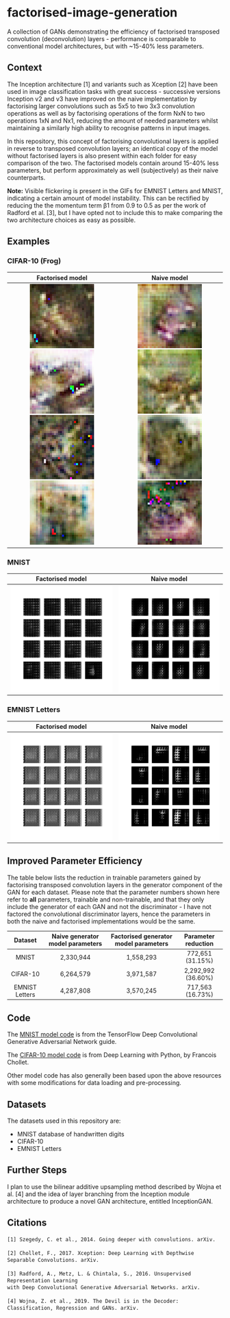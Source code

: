 # factorised-image-generation
A collection of GANs demonstrating the efficiency of factorised transposed convolution (deconvolution) layers - performance is comparable to conventional model architectures, but with ~15-40% less parameters.


## Context
The Inception architecture [1] and variants such as Xception [2] have been used in image classification tasks with great success - successive versions Inception v2 and v3 have improved on the naive implementation by factorising larger convolutions such as 5x5 to two 3x3 convolution operations as well as by factorising operations of the form NxN to two operations 1xN and Nx1, reducing the amount of needed parameters whilst maintaining a similarly high ability to recognise patterns in input images.

In this repository, this concept of factorising convolutional layers is applied in reverse to transposed convolution layers; an identical copy of the model without factorised layers is also present within each folder for easy comparison of the two. The factorised models contain around 15-40% less parameters, but perform approximately as well (subjectively) as their naive counterparts.

**Note:** Visible flickering is present in the GIFs for EMNIST Letters and MNIST, indicating a certain amount of model instability. This can be rectified by reducing the the momentum term β1 from 0.9 to 0.5 as per the work of Radford et al. [3], but I have opted not to include this to make comparing the two architecture choices as easy as possible.


## Examples

### CIFAR-10 (Frog)

Factorised model             |  Naive model
:-------------------------:|:-------------------------:
<img src="examples/cifar-10/factorised_generated_frog9800.png" width="150" height="150"/> <img src="examples/cifar-10/factorised_generated_frog9900.png" width="150" height="150"/> <br> <img src="examples/cifar-10/factorised_generated_frog4900.png" width="150" height="150"/> <img src="examples/cifar-10/factorised_generated_frog5100.png" width="150" height="150"/> | <img src="examples/cifar-10/naive_generated_frog9800.png" width="150" height="150"/> <img src="examples/cifar-10/naive_generated_frog9900.png" width="150" height="150"/> <br> <img src="examples/cifar-10/naive_generated_frog4900.png" width="150" height="150"/> <img src="examples/cifar-10/naive_generated_frog5100.png" width="150" height="150"/>

### MNIST

Factorised model             |  Naive model
:-------------------------:|:-------------------------:
<img src="examples/mnist/factorised_mnist_numbers.gif" width="250" height="250"/> | <img src="examples/mnist/naive_mnist_numbers.gif" width="250" height="250"/>

### EMNIST Letters

Factorised model             |  Naive model
:-------------------------:|:-------------------------:
<img src="examples/emnist/factorised_emnist_letters.gif" width="250" height="250"/> | <img src="examples/emnist/naive_emnist_letters.gif" width="250" height="250"/>


## Improved Parameter Efficiency
The table below lists the reduction in trainable parameters gained by factorising transposed convolution layers in the generator component of the GAN for each dataset. Please note that the parameter numbers shown here refer to **all** parameters, trainable and non-trainable, and that they only include the generator of each GAN and not the discriminator - I have not factored the convolutional discriminator layers, hence the parameters in both the naive and factorised implementations would be the same.

Dataset                    |  Naive generator model parameters | Factorised generator model parameters | Parameter reduction
:-------------------------:|:---------------------------------:|:-------------------------------------:|:-------------------------:
MNIST                      | 2,330,944                         | 1,558,293                             | 772,651 (31.15%)
CIFAR-10                   | 6,264,579                         | 3,971,587                             | 2,292,992 (36.60%)
EMNIST Letters             | 4,287,808                         | 3,570,245                             | 717,563 (16.73%)


## Code
The [MNIST model code](https://www.tensorflow.org/tutorials/generative/dcgan) is from the TensorFlow Deep Convolutional Generative Adversarial Network guide.

The [CIFAR-10 model code](https://colab.research.google.com/github/fchollet/deep-learning-with-python-notebooks/blob/master/chapter12_part05_gans.ipynb) is from Deep Learning with Python, by Francois Chollet.

Other model code has also generally been based upon the above resources with some modifications for data loading and pre-processing.


## Datasets
The datasets used in this repository are:
- MNIST database of handwritten digits
- CIFAR-10
- EMNIST Letters

## Further Steps
I plan to use the bilinear additive upsampling method described by Wojna et al. [4] and the idea of layer branching from the Inception module architecture to produce a novel GAN architecture, entitled InceptionGAN.

## Citations 

```
[1] Szegedy, C. et al., 2014. Going deeper with convolutions. arXiv.

[2] Chollet, F., 2017. Xception: Deep Learning with Depthwise Separable Convolutions. arXiv.

[3] Radford, A., Metz, L. & Chintala, S., 2016. Unsupervised Representation Learning 
with Deep Convolutional Generative Adversarial Networks. arXiv.

[4] Wojna, Z. et al., 2019. The Devil is in the Decoder: Classification, Regression and GANs. arXiv.
```

